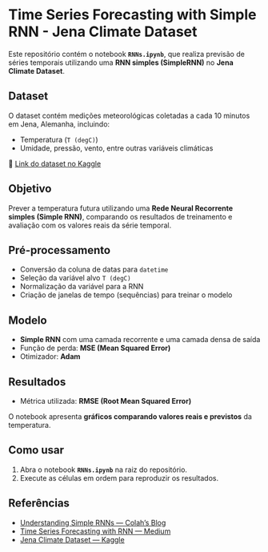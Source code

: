 # Time Series Forecasting with Simple RNN - Jena Climate Dataset

Este repositório contém o notebook **`RNNs.ipynb`**, que realiza previsão de séries temporais utilizando uma **RNN simples (SimpleRNN)** no **Jena Climate Dataset**.

## Dataset

O dataset contém medições meteorológicas coletadas a cada 10 minutos em Jena, Alemanha, incluindo:  

- Temperatura (`T (degC)`)  
- Umidade, pressão, vento, entre outras variáveis climáticas  

🔗 [Link do dataset no Kaggle](https://www.kaggle.com/datasets/mnassrib/jena-climate)

## Objetivo

Prever a temperatura futura utilizando uma **Rede Neural Recorrente simples (Simple RNN)**, comparando os resultados de treinamento e avaliação com os valores reais da série temporal.

## Pré-processamento

- Conversão da coluna de datas para `datetime`  
- Seleção da variável alvo `T (degC)`  
- Normalização da variável para a RNN  
- Criação de janelas de tempo (sequências) para treinar o modelo  

## Modelo

- **Simple RNN** com uma camada recorrente e uma camada densa de saída  
- Função de perda: **MSE (Mean Squared Error)**  
- Otimizador: **Adam**  

## Resultados

- Métrica utilizada: **RMSE (Root Mean Squared Error)**  

O notebook apresenta **gráficos comparando valores reais e previstos** da temperatura.

## Como usar

1. Abra o notebook **`RNNs.ipynb`** na raiz do repositório.  
2. Execute as células em ordem para reproduzir os resultados.

## Referências

- [Understanding Simple RNNs — Colah’s Blog](https://colah.github.io/posts/2015-08-Understanding-LSTMs/)  
- [Time Series Forecasting with RNN — Medium](https://towardsdatascience.com/time-series-forecasting-using-rnn-4b4e775151e3)  
- [Jena Climate Dataset — Kaggle](https://www.kaggle.com/datasets/mnassrib/jena-climate)
